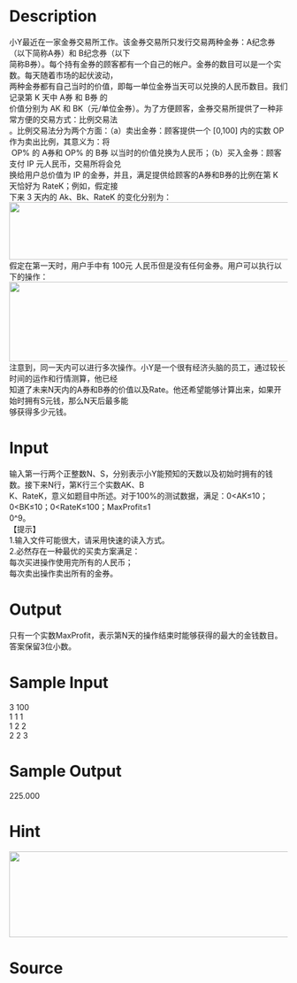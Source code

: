 
# Description

<div class="content"><div>小Y最近在一家金券交易所工作。该金券交易所只发行交易两种金券：A纪念券（以下简称A券）和 B纪念券（以下</div>
<div>简称B券）。每个持有金券的顾客都有一个自己的帐户。金券的数目可以是一个实数。每天随着市场的起伏波动，</div>
<div>两种金券都有自己当时的价值，即每一单位金券当天可以兑换的人民币数目。我们记录第 K 天中 A券 和 B券 的</div>
<div>价值分别为 AK 和 BK（元/单位金券）。为了方便顾客，金券交易所提供了一种非常方便的交易方式：比例交易法</div>
<div>。比例交易法分为两个方面：（a）卖出金券：顾客提供一个 [0,100] 内的实数 OP 作为卖出比例，其意义为：将</div>
<div> OP% 的 A券和 OP% 的 B券 以当时的价值兑换为人民币；（b）买入金券：顾客支付 IP 元人民币，交易所将会兑</div>
<div>换给用户总价值为 IP 的金券，并且，满足提供给顾客的A券和B券的比例在第 K 天恰好为 RateK；例如，假定接</div>
<div>下来 3 天内的 Ak、Bk、RateK 的变化分别为：</div>
<div><img src="/source/bzoj/1492/img/aHR0cHM6Ly9seWRzeS5jb20vSnVkZ2VPbmxpbmUvdXBsb2FkLzIwMTYwNC9kZCgxKS5wbmc=.png" width="592" height="104" alt=""/></div>
<div>假定在第一天时，用户手中有 100元 人民币但是没有任何金券。用户可以执行以下的操作：</div>
<div><img src="/source/bzoj/1492/img/aHR0cHM6Ly9seWRzeS5jb20vSnVkZ2VPbmxpbmUvdXBsb2FkLzIwMTYwNC9kZCgyKS5wbmc=.png" width="587" height="144" alt=""/></div>
<div>
<div>注意到，同一天内可以进行多次操作。小Y是一个很有经济头脑的员工，通过较长时间的运作和行情测算，他已经</div>
<div>知道了未来N天内的A券和B券的价值以及Rate。他还希望能够计算出来，如果开始时拥有S元钱，那么N天后最多能</div>
<div>够获得多少元钱。</div>
</div>
<p></p></div>

# Input

<div class="content"><div>
<div>输入第一行两个正整数N、S，分别表示小Y能预知的天数以及初始时拥有的钱数。接下来N行，第K行三个实数AK、B</div>
<div>K、RateK，意义如题目中所述。对于100%的测试数据，满足：0&lt;AK≤10；0&lt;BK≤10；0&lt;RateK≤100；MaxProfit≤1</div>
<div>0^9。</div>
<div>【提示】</div>
<div>1.输入文件可能很大，请采用快速的读入方式。</div>
<div>2.必然存在一种最优的买卖方案满足：</div>
<div>每次买进操作使用完所有的人民币；</div>
<div>每次卖出操作卖出所有的金券。</div>
</div>
<div></div></div>

# Output

<div class="content"><p>只有一个实数MaxProfit，表示第N天的操作结束时能够获得的最大的金钱数目。答案保留3位小数。</p></div>

# Sample Input

<div class="content"><span class="sampledata">3 100<br/>
1 1 1<br/>
1 2 2<br/>
2 2 3</span></div>

# Sample Output

<div class="content"><span class="sampledata">225.000</span></div>

# Hint

<div class="content"><p></p><p><img src="/source/bzoj/1492/img/aHR0cHM6Ly9seWRzeS5jb20vSnVkZ2VPbmxpbmUvdXBsb2FkLzIwMTYwNC9kZCgzKS5wbmc=.png" width="595" height="155" alt=""/></p><p></p></div>

# Source

<div class="content"><p><a href="problemset.php?search="></a></p></div>


